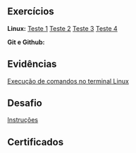 ## Exercícios 
**Linux:**  [Teste 1](exercicios/Teste1.txt) [Teste 2](exercicios/Teste2.txt) [Teste 3](exercicios/Teste3.txt) [Teste 4](exercicios/Teste4.txt)
  
**Git e Github:** 
  
## Evidências  
[Execução de comandos no terminal Linux](evidencias/Linux)  

## Desafio  
[Instruções](./desafio/README.md)  

## Certificados  


